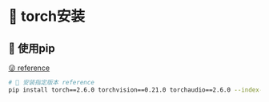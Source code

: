 # 💩 torch安装

## 🤧 使用pip

[😜 reference](https://pytorch.org/get-started/previous-versions/)

```bash
# 🤖 安装指定版本 reference
pip install torch==2.6.0 torchvision==0.21.0 torchaudio==2.6.0 --index-url https://download.pytorch.org/whl/cu118
```
